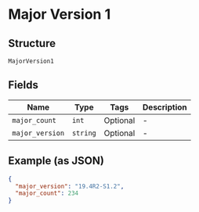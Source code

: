 
# Major Version 1

## Structure

`MajorVersion1`

## Fields

| Name | Type | Tags | Description |
|  --- | --- | --- | --- |
| `major_count` | `int` | Optional | - |
| `major_version` | `string` | Optional | - |

## Example (as JSON)

```json
{
  "major_version": "19.4R2-S1.2",
  "major_count": 234
}
```

